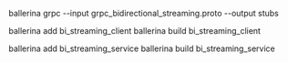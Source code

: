 ballerina grpc --input grpc_bidirectional_streaming.proto  --output stubs

ballerina add bi_streaming_client
ballerina build bi_streaming_client

ballerina add bi_streaming_service
ballerina build bi_streaming_service